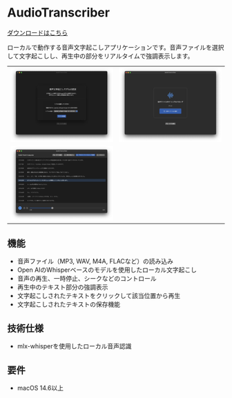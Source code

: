 # AudioTranscriber

[ダウンロードはこちら](https://github.com/0eta0/audio-transcriber/releases/download/v1.0.0/audio-transcriber.macos.zip)

ローカルで動作する音声文字起こしアプリケーションです。音声ファイルを選択して文字起こしし、再生中の部分をリアルタイムで強調表示します。

|||
|---|---|
|![モデル選択](docs/image1.webp)|![ファイル選択](docs/image2.webp)|
|![文字起こし](docs/image3.webp)||

## 機能

- 音声ファイル（MP3, WAV, M4A, FLACなど）の読み込み
- Open AIのWhisperベースのモデルを使用したローカル文字起こし
- 音声の再生、一時停止、シークなどのコントロール
- 再生中のテキスト部分の強調表示
- 文字起こしされたテキストをクリックして該当位置から再生
- 文字起こしされたテキストの保存機能

## 技術仕様

- mlx-whisperを使用したローカル音声認識

## 要件

- macOS 14.6以上
